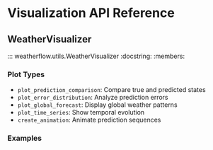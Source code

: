 # Visualization API Reference

## WeatherVisualizer

::: weatherflow.utils.WeatherVisualizer
    :docstring:
    :members:

### Plot Types

- `plot_prediction_comparison`: Compare true and predicted states
- `plot_error_distribution`: Analyze prediction errors
- `plot_global_forecast`: Display global weather patterns
- `plot_time_series`: Show temporal evolution
- `create_animation`: Animate prediction sequences

### Examples

